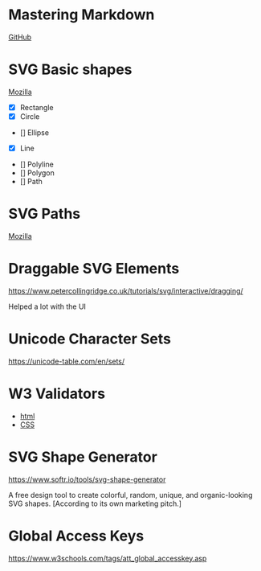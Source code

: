# Mastering Markdown

[GitHub](https://guides.github.com/features/mastering-markdown/)

# SVG Basic shapes

[Mozilla](https://developer.mozilla.org/en-US/docs/Web/SVG/Tutorial/Basic_Shapes)

- [x] Rectangle
- [x] Circle
- [] Ellipse
- [x] Line 
- [] Polyline
- [] Polygon
- [] Path

# SVG Paths

[Mozilla](https://developer.mozilla.org/en-US/docs/Web/SVG/Tutorial/Paths)

# Draggable SVG Elements

https://www.petercollingridge.co.uk/tutorials/svg/interactive/dragging/

Helped a lot with the UI

# Unicode Character Sets

https://unicode-table.com/en/sets/

# W3 Validators

* [html](https://validator.w3.org/)
* [CSS](https://jigsaw.w3.org/css-validator/)

# SVG Shape Generator

https://www.softr.io/tools/svg-shape-generator

A free design tool to create colorful, random, unique, and organic-looking SVG shapes. [According to its own marketing pitch.]

# Global Access Keys

https://www.w3schools.com/tags/att_global_accesskey.asp
